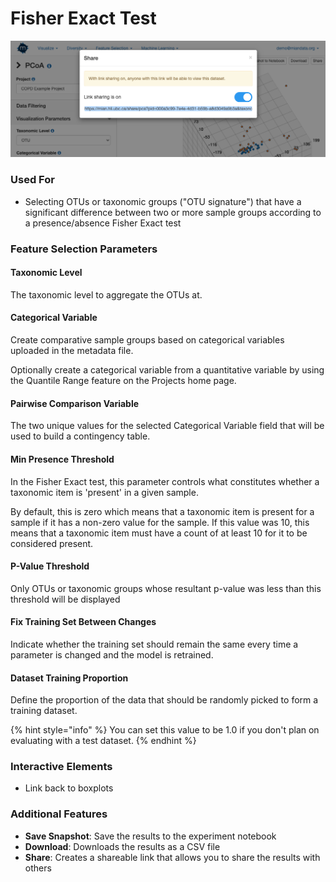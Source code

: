 # Fisher Exact Test

![](.gitbook/assets/image%20%2833%29.png)



### Used For

* Selecting OTUs or taxonomic groups \("OTU signature"\) that have a significant difference between two or more sample groups according to a presence/absence Fisher Exact test

### Feature Selection Parameters

#### Taxonomic Level

The taxonomic level to aggregate the OTUs at. 

#### Categorical Variable

Create comparative sample groups based on categorical variables uploaded in the metadata file. 

Optionally create a categorical variable from a quantitative variable by using the Quantile Range feature on the Projects home page. 

#### Pairwise Comparison Variable

The two unique values for the selected Categorical Variable field that will be used to build a contingency table.

#### Min Presence Threshold

In the Fisher Exact test, this parameter controls what constitutes whether a taxonomic item is 'present' in a given sample. 

By default, this is zero which means that a taxonomic item is present for a sample if it has a non-zero value for the sample. If this value was 10, this means that a taxonomic item must have a count of at least 10 for it to be considered present.

#### P-Value Threshold

Only OTUs or taxonomic groups whose resultant p-value was less than this threshold will be displayed

#### Fix Training Set Between Changes

Indicate whether the training set should remain the same every time a parameter is changed and the model is retrained.

#### Dataset Training Proportion

Define the proportion of the data that should be randomly picked to form a training dataset. 

{% hint style="info" %}
You can set this value to be 1.0 if you don't plan on evaluating with a test dataset.
{% endhint %}

#### 

### Interactive Elements

* Link back to boxplots

### Additional Features

* **Save Snapshot**: Save the results to the experiment notebook
* **Download**: Downloads the results as a CSV file
* **Share**: Creates a shareable link that allows you to share the results with others

